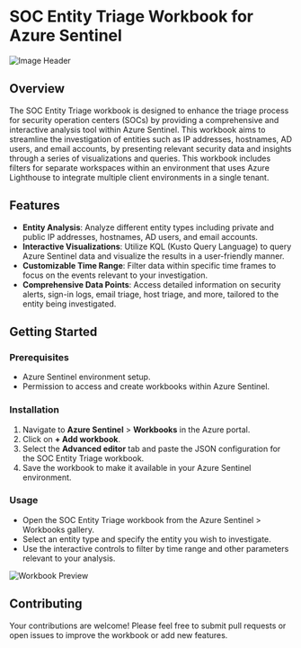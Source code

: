 # SOC Entity Triage Workbook for Azure Sentinel
![Image Header](https://i.imgur.com/G0wn5vY.png)
## Overview
The SOC Entity Triage workbook is designed to enhance the triage process for security operation centers (SOCs) by providing a comprehensive and interactive analysis tool within Azure Sentinel. This workbook aims to streamline the investigation of entities such as IP addresses, hostnames, AD users, and email accounts, by presenting relevant security data and insights through a series of visualizations and queries. This workbook includes filters for separate workspaces within an environment that uses Azure Lighthouse to integrate multiple client environments in a single tenant.

## Features
- **Entity Analysis**: Analyze different entity types including private and public IP addresses, hostnames, AD users, and email accounts.
- **Interactive Visualizations**: Utilize KQL (Kusto Query Language) to query Azure Sentinel data and visualize the results in a user-friendly manner.
- **Customizable Time Range**: Filter data within specific time frames to focus on the events relevant to your investigation.
- **Comprehensive Data Points**: Access detailed information on security alerts, sign-in logs, email triage, host triage, and more, tailored to the entity being investigated.

## Getting Started

### Prerequisites
- Azure Sentinel environment setup.
- Permission to access and create workbooks within Azure Sentinel.

### Installation
1. Navigate to **Azure Sentinel** > **Workbooks** in the Azure portal.
2. Click on **+ Add workbook**.
3. Select the **Advanced editor** tab and paste the JSON configuration for the SOC Entity Triage workbook.
4. Save the workbook to make it available in your Azure Sentinel environment.

### Usage
- Open the SOC Entity Triage workbook from the Azure Sentinel > Workbooks gallery.
- Select an entity type and specify the entity you wish to investigate.
- Use the interactive controls to filter by time range and other parameters relevant to your analysis.

![Workbook Preview](https://i.imgur.com/c3jfV01.png)

## Contributing
Your contributions are welcome! Please feel free to submit pull requests or open issues to improve the workbook or add new features.


